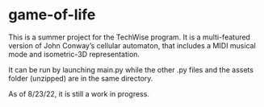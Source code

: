 # game-of-life

This is a summer project for the TechWise program. It is a multi-featured version of John Conway’s cellular automaton, that includes a 
MIDI musical mode and isometric-3D representation.

It can be run by launching main.py while the other .py files and the assets folder (unzipped) are in the same directory.

As of 8/23/22, it is still a work in progress.


